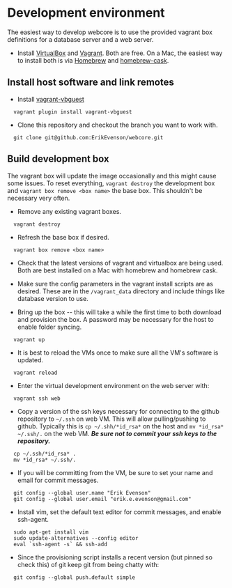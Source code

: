# Development environment

The easiest way to develop webcore is to use the provided vagrant box definitions for a database server and a web server.

- Install [VirtualBox](https://www.virtualbox.org/) and [Vagrant](http://www.vagrantup.com/).  Both are free.  On a Mac, the easiest way to install both is via [Homebrew](http://mxcl.github.io/homebrew/) and [homebrew-cask](https://github.com/phinze/homebrew-cask).

## Install host software and link remotes

- Install [vagrant-vbguest](https://github.com/dotless-de/vagrant-vbguest)

```
  vagrant plugin install vagrant-vbguest
```

- Clone this repository and checkout the branch you want to work with.

```
  git clone git@github.com:ErikEvenson/webcore.git
```

## Build development box

The vagrant box will update the image occasionally and this might cause some issues.  To reset everything, `vagrant destroy` the development box and `vagrant box remove <box name>` the base box.  This shouldn't be necessary very often.

- Remove any existing vagrant boxes.
  
```
  vagrant destroy
```

- Refresh the base box if desired.

```
  vagrant box remove <box name>
```

- Check that the latest versions of vagrant and virtualbox are being used.  Both are best installed on a Mac with homebrew and homebrew cask.

- Make sure the config parameters in the vagrant install scripts are as desired.  These are in the `/vagrant_data` directory and include things like database version to use.

- Bring up the box -- this will take a while the first time to both download and provision the box.  A password may be necessary for the host to enable folder syncing.

```
  vagrant up
```

- It is best to reload the VMs once to make sure all the VM's software is updated.

```
  vagrant reload
```

- Enter the virtual development environment on the web server with:

```
  vagrant ssh web
```

- Copy a version of the ssh keys necessary for connecting to the github repository to `~/.ssh` on web VM.  This will allow pulling/pushing to github.  Typically this is `cp ~/.shh/*id_rsa*` on the host and `mv *id_rsa* ~/.ssh/.` on the web VM.  ***Be sure not to commit your ssh keys to the repository.***

```
  cp ~/.ssh/*id_rsa* .
  mv *id_rsa* ~/.ssh/.
```

- If you will be committing from the VM, be sure to set your name and email for commit messages.

```
  git config --global user.name "Erik Evenson"
  git config --global user.email "erik.e.evenson@gmail.com"
```

- Install vim, set the default text editor for commit messages, and enable ssh-agent.

```
  sudo apt-get install vim
  sudo update-alternatives --config editor
  eval `ssh-agent -s` && ssh-add
```

- Since the provisioning script installs a recent version (but pinned so check this) of git keep git from being chatty with:

```
  git config --global push.default simple
```
